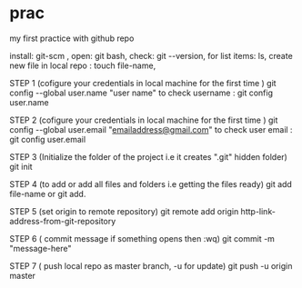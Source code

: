 # prac
my first practice with github repo

install: git-scm , 
open: git bash, 
check: git --version, 
for list items: ls, 
create new file in local repo : touch file-name, 

STEP 1 (cofigure your credentials in local machine for the first time )
git config --global user.name "user name"
to check username : git config user.name

STEP 2 (cofigure your credentials in local machine for the first time )
git config --global user.email "emailaddress@gmail.com"
to check user email : git config user.email

STEP 3 (Initialize the folder of the project i.e it creates ".git" hidden folder)
git init

STEP 4 (to add or add all files and folders i.e getting the files ready)
git add file-name or git add.

STEP 5 (set origin to remote repository)
git remote add origin http-link-address-from-git-repository

STEP 6 ( commit message if something opens then :wq)
git commit -m "message-here"

STEP 7 ( push local repo as master branch, -u for update)
git push -u origin master
